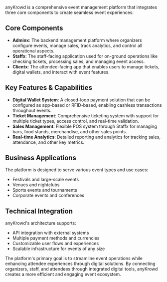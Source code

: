 anyKrowd is a comprehensive event management platform that integrates three core components to create seamless event experiences:

## Core Components

- **Adminx**: The backend management platform where organizers configure events, manage sales, track analytics, and control all operational aspects.
- **Staffx**: The staff-facing application used for on-ground operations like checking tickets, processing sales, and managing event access.
- **Clientx**: The attendee-facing app that enables users to manage tickets, digital wallets, and interact with event features.

## Key Features & Capabilities

- **Digital Wallet System**: A closed-loop payment solution that can be configured as app-based or RFID-based, enabling cashless transactions throughout events.
- **Ticket Management**: Comprehensive ticketing system with support for multiple ticket types, access control, and real-time validation.
- **Sales Management**: Flexible POS system through Staffx for managing bars, food stands, merchandise, and other sales points.
- **Real-time Analytics**: Detailed reporting and analytics for tracking sales, attendance, and other key metrics.

## Business Applications

The platform is designed to serve various event types and use cases:

- Festivals and large-scale events
- Venues and nightclubs
- Sports events and tournaments
- Corporate events and conferences

## Technical Integration

anyKrowd's architecture supports:

- API integration with external systems
- Multiple payment methods and currencies
- Customizable user flows and experiences
- Scalable infrastructure for events of any size

<aside>
The platform's primary goal is to streamline event operations while enhancing attendee experiences through digital solutions. By connecting organizers, staff, and attendees through integrated digital tools, anyKrowd creates a more efficient and engaging event ecosystem.

</aside>
